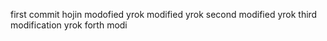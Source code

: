 first commit
hojin modofied
yrok modified
yrok second modified
yrok third modification
yrok forth modi
